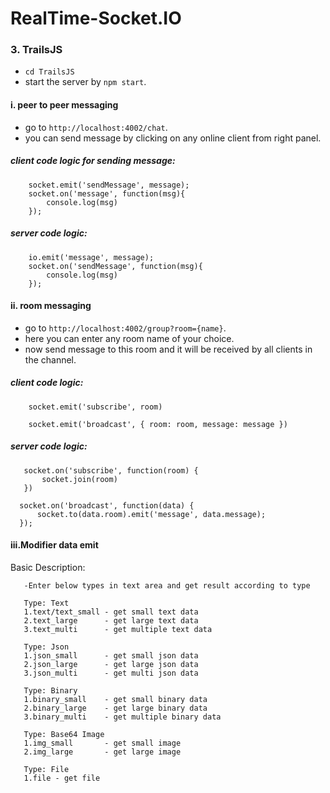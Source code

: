 # RealTime-Socket.IO

### 3. TrailsJS

  - `cd TrailsJS`
  - start the server by `npm start`.

  #### i. peer to peer messaging
   - go to `http://localhost:4002/chat`.
   - you can send message by clicking on any online client from right panel.

  ##### client code logic for sending message:

        socket.emit('sendMessage', message);
        socket.on('message', function(msg){
            console.log(msg)
        });

  ##### server code logic:

        io.emit('message', message);
        socket.on('sendMessage', function(msg){
            console.log(msg)
        });

  #### ii. room messaging
   - go to `http://localhost:4002/group?room={name}`.
   - here you can enter any room name of your choice.
   - now send message to this room and it will be received by all clients in the channel.

   ##### client code logic:

        socket.emit('subscribe', room)

        socket.emit('broadcast', { room: room, message: message })

   ##### server code logic:

       socket.on('subscribe', function(room) {
           socket.join(room)
       })

      socket.on('broadcast', function(data) {
          socket.to(data.room).emit('message', data.message);
      });

   #### iii.Modifier data emit

   Basic Description:

       -Enter below types in text area and get result according to type

       Type: Text
       1.text/text_small - get small text data
       2.text_large      - get large text data
       3.text_multi      - get multiple text data

       Type: Json
       1.json_small      - get small json data
       2.json_large      - get large json data
       3.json_multi      - get multi json data

       Type: Binary
       1.binary_small    - get small binary data
       2.binary_large    - get large binary data
       3.binary_multi    - get multiple binary data

       Type: Base64 Image
       1.img_small       - get small image
       2.img_large       - get large image

       Type: File
       1.file - get file
